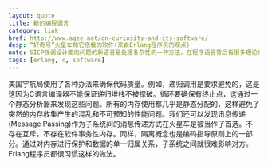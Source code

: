 ```yaml
---
layout: quote
title: 新的编程语言
category: link
href: http://www.aqee.net/on-curiosity-and-its-software/
desp: “好奇号”火星车和它搭载的软件(来自Erlang程序员的观点)
note: SICP强调设计面向问题的新语言是处理复杂性的一种方法，在程序语言背后有很多理论或者数学公式，然而应用的需求始终是语言设计唯一重要的目标。当你费尽心机地使用一门语言，以便满足自己应用的需要或者约束，但如果还不行怎么办？也许是时候考虑新的语言了。这个案例充分表明了：1) 为什么C到现在还这么流行；2) 好的设计理念和实践正被应用到新的语言当中。面向过程是为了模块化，面向对象也是，函数式更是，设计新的语言无疑也是 —— 只不过站在了更 meta 的层面考虑模块化、稳健性等等。从这个层面就能理解为什么lisp之类的DSL如此强大。任何编程语言都是功能相等的图灵机，但是确实大不相同，这个不同并不是体现在“可计算”上，而是体现在对人智力上的弱点和对问题的看法、角度上，这些因素是主观的、不可形式化的和没有公式定理的，唯一有的是实践的经验、实践的经验的经验...
tags: [erlang, c, software]
---
```



美国宇航局使用了各种办法来确保代码质量。例如，递归调用是要求避免的，这是这因为C语言编译器不能保证递归堆栈不被撑破。循环要确保有终止点，这通过一个静态分析器来发现这些问题。所有的内存使用都几乎是静态分配的，这样避免了突然的内存收集产生的混乱和不可预知的性能问题。我们还可以发现讯息传递(Message Passing)作为子系统间的消息传递方式在火星车是被当作了首选。不存在互斥，不存在软件事务性内存。同样，隔离概念也是编码指导原则上的一部分。通过对内存进行保护和数据的单一归属关系，子系统之间就很难影响对方。Erlang程序员都很习惯这样的做法。


